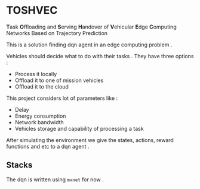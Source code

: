 # TOSHVEC

**T**ask **O**ffloading and **S**erving **H**andover of
**V**ehicular **E**dge **C**omputing Networks
Based on Trajectory Prediction

This is a solution finding dqn agent in an edge computing problem . 

Vehicles should decide what to do with their tasks . They have three options : 
* Process it locally 
* Offload it to one of mission vehicles
* Offload it to the cloud 

This project considers lot of parameters like : 
* Delay
* Energy consumption 
* Network bandwidth
* Vehicles storage and capability of processing a task

After simulating the environment we give the states, actions, reward functions and etc to a dqn agent . 

## Stacks
The dqn is written using `mxnet` for now .
